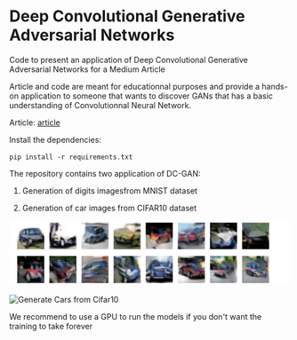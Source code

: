 # Deep Convolutional Generative Adversarial Networks
Code to present an application of Deep Convolutional Generative Adversarial Networks for a Medium Article

Article and code are meant for educationnal purposes and provide a hands-on application to someone that wants to discover GANs that has a basic understanding of Convolutionnal Neural Network.


Article: [article](https://www.google.com)

Install the dependencies:
```
pip install -r requirements.txt
```


The repository contains two application of DC-GAN:

1) Generation of digits imagesfrom MNIST dataset

2) Generation of car images from CIFAR10 dataset

![Generate Cars from Cifar10](images&gifs/cifar10_cars_epoch100.png?raw=true "Results after 100 epochs")

![Generate Cars from Cifar10](images&gifs/dcgan_cifar10_cars.gif?raw=true "200 epochs")


We recommend to use a GPU to run the models if you don't want the training to take forever
